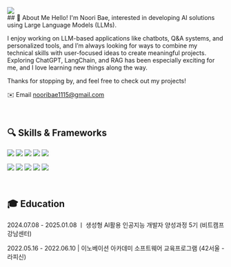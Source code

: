 <img src="https://capsule-render.vercel.app/api?type=waving&color=auto&height=300&section=header&text=WELCOME&fontSize=60" />
<br>
## 📌 About Me
Hello! I'm Noori Bae, interested in developing AI solutions using Large Language Models (LLMs).

I enjoy working on LLM-based applications like chatbots, Q&A systems, and personalized tools, and I’m always looking for ways to combine my technical skills with user-focused ideas to create meaningful projects. Exploring ChatGPT, LangChain, and RAG has been especially exciting for me, and I love learning new things along the way.

Thanks for stopping by, and feel free to check out my projects!

✉️ Email nooribae1115@gmail.com

<br>

## 🔍 Skills & Frameworks

<img src="https://img.shields.io/badge/Python-3776AB.svg?style=for-the-badge&logo=python&logoColor=white" />  <img src="https://img.shields.io/badge/TensorFlow-FF6F00.svg?style=for-the-badge&logo=tensorflow&logoColor=white" />  <img src="https://img.shields.io/badge/Pytorch-EE4C2C.svg?style=for-the-badge&logo=pytorch&logoColor=white" />  <img src="https://img.shields.io/badge/Keras-D00000.svg?style=for-the-badge&logo=keras" />  <img src="https://img.shields.io/badge/Scikitlearn-F7931E.svg?style=for-the-badge&logo=scikitlearn&logoColor=white" />

<img src="https://img.shields.io/badge/LangChain-1C3C3C.svg?style=for-the-badge&logo=langchain&logoColor=white" />  <img src="https://img.shields.io/badge/Streamlit-FF4B4B.svg?style=for-the-badge&logo=streamlit&logoColor=white" />  <img src="https://img.shields.io/badge/Flask-000000.svg?style=for-the-badge&logo=flask&logoColor=white" />  <img src="https://img.shields.io/badge/MediaPipe-0097A7.svg?style=for-the-badge&logo=mediapipe&logoColor=white" />  <img src="https://img.shields.io/badge/OpenCV-5C3EE8.svg?style=for-the-badge&logo=opencv&logoColor=white" />  

<br>

## 🎓 Education 

2024.07.08 - 2025.01.08 ㅣ 생성형 AI활용 인공지능 개발자 양성과정 5기 (비트캠프 강남센터)


2022.05.16 - 2022.06.10  |  이노베이션 아카데미 소프트웨어 교육프로그램 (42서울 - 라피신)


<br>

